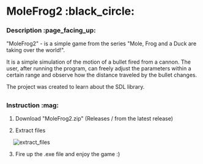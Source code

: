 <h1>MoleFrog2 :black_circle:</h1>

<h3>Description :page_facing_up:</h3>

"MoleFrog2" - is a simple game from the series "Mole, Frog and a Duck are taking over the world!".

It is a simple simulation of the motion of a bullet fired from a cannon. The user, after running the program, can freely adjust the parameters within a certain range and observe how the distance traveled by the bullet changes.

The project was created to learn about the SDL library.



<h2></h2>
<h3>Instruction :mag:</h3>

1) Download "MoleFrog2.zip" (Releases / from the latest release)

2) Extract files

&emsp; ![extract_files](https://github.com/Emka5885/MoleFrog2/assets/90275335/be369dd8-8c2a-4939-8407-a38d8586dd68)


3) Fire up the .exe file and enjoy the game :)

